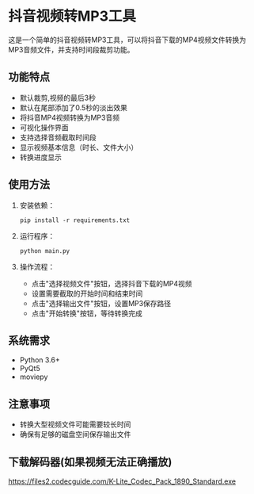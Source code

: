 # 抖音视频转MP3工具

这是一个简单的抖音视频转MP3工具，可以将抖音下载的MP4视频文件转换为MP3音频文件，并支持时间段裁剪功能。


## 功能特点
- 默认裁剪,视频的最后3秒
- 默认在尾部添加了0.5秒的淡出效果
- 将抖音MP4视频转换为MP3音频
- 可视化操作界面
- 支持选择音频截取时间段
- 显示视频基本信息（时长、文件大小）
- 转换进度显示

## 使用方法

1. 安装依赖：
   ```
   pip install -r requirements.txt
   ```

2. 运行程序：
   ```
   python main.py
   ```

3. 操作流程：
   - 点击"选择视频文件"按钮，选择抖音下载的MP4视频
   - 设置需要截取的开始时间和结束时间
   - 点击"选择输出文件"按钮，设置MP3保存路径
   - 点击"开始转换"按钮，等待转换完成

## 系统需求

- Python 3.6+
- PyQt5
- moviepy

## 注意事项

- 转换大型视频文件可能需要较长时间
- 确保有足够的磁盘空间保存输出文件 

## 下载解码器(如果视频无法正确播放)
https://files2.codecguide.com/K-Lite_Codec_Pack_1890_Standard.exe
